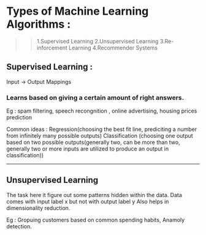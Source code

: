 # Types of Machine Learning Algorithms : 
>>1.Supervised Learning
>>2.Unsupervised Learning
>>3.Re-inforcement Learning
>>4.Recommender Systems

## Supervised Learning : 

Input -> Output Mappings

### Learns based on giving a certain amount of right answers. 

Eg : spam filtering, speech recongnition , online advertising, housing prices prediction

Common ideas : Regression(choosing the best fit line, prediciting a number from infinitely many possible outputs)  Classification (choosing one output based on two possible outputs(generally two, can be more than two, generally two or more inputs are utilized to produce an output in classification))

---

## Unsupervised Learning 

The task here it figure out some patterns hidden within the data. 
Data comes with input label x but not with output label y 
Also helps in dimensionality reduction.

Eg : Gropuing customers based on common spending habits, Anamoly detection. 


